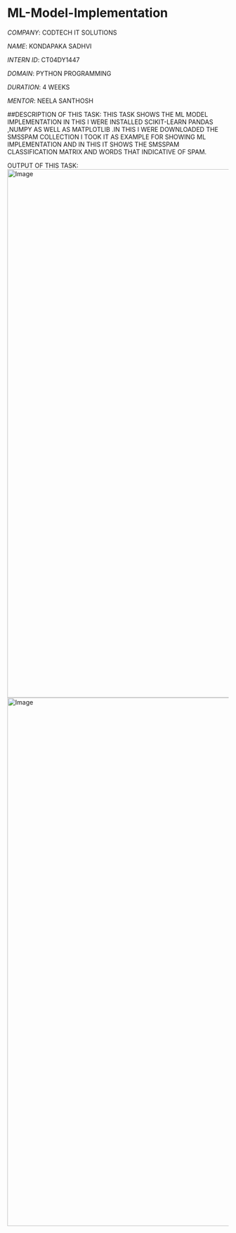# ML-Model-Implementation

*COMPANY*: CODTECH IT SOLUTIONS

*NAME*: KONDAPAKA SADHVI

*INTERN ID*: CT04DY1447

*DOMAIN*: PYTHON PROGRAMMING

*DURATION*: 4 WEEKS

*MENTOR*: NEELA SANTHOSH

##DESCRIPTION OF THIS TASK: THIS TASK SHOWS THE ML MODEL IMPLEMENTATION IN THIS I WERE INSTALLED SCIKIT-LEARN PANDAS ,NUMPY AS WELL AS MATPLOTLIB .IN THIS I WERE DOWNLOADED THE SMSSPAM COLLECTION I TOOK IT AS EXAMPLE FOR SHOWING ML IMPLEMENTATION AND IN THIS IT SHOWS THE SMSSPAM CLASSIFICATION MATRIX AND WORDS THAT INDICATIVE OF SPAM.

OUTPUT OF THIS TASK:
<img width="1920" height="1200" alt="Image" src="https://github.com/user-attachments/assets/7c20b1a6-0e98-448a-b530-cef29ddc5faa" />
<img width="1920" height="1200" alt="Image" src="https://github.com/user-attachments/assets/2d3ed8f3-ce4d-49ac-81ca-92e23153ce4d" />
